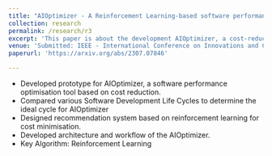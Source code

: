 ```yaml
---
title: "AIOptimizer - A Reinforcement Learning-based software performance optimisation prototype for cost minimisation"
collection: research
permalink: /research/r3
excerpt: 'This paper is about the development AIOptimizer, a cost-reduction software performance tool, with a reinforcement learning-based recommendation system. Additionally, evaluation of Software Development Life Cycles and designing th ofe system's architecture, emphasizing the key algorithm of reinforcement learning has been done.'
venue: 'Submitted: IEEE - International Conference on Innovations and Challenges in Emerging Technologies 2024 [under review] '
paperurl: 'https://arxiv.org/abs/2307.07846'

---
```

- Developed prototype for AIOptimizer, a software performance optimisation tool based on cost reduction.
- Compared various Software Development Life Cycles to determine the ideal cycle for
AIOptimizer
- Designed recommendation system based on reinforcement learning for cost minimisation.
- Developed architecture and workflow of the AIOptimizer.
- Key Algorithm: Reinforcement Learning

